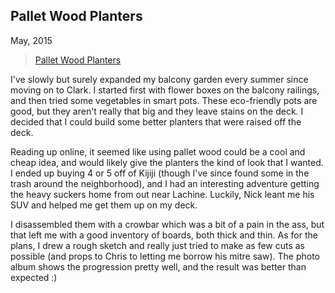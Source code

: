 ## Pallet Wood Planters
May, 2015

<blockquote class="imgur-embed-pub" lang="en" data-id="a/I243j">
  <a href="//imgur.com/a/I243j">Pallet Wood Planters</a>
</blockquote>

I've slowly but surely expanded my balcony garden every summer since moving on to Clark. I started
first with flower boxes on the balcony railings, and then tried some vegetables in smart pots.
These eco-friendly pots are good, but they aren't really that big and they leave stains on the deck.
I decided that I could build some better planters that were raised off the deck.

Reading up online, it seemed like using pallet wood could be a cool and cheap idea, and would likely
give the planters the kind of look that I wanted. I ended up buying 4 or 5 off of Kijiji (though
I've since found some in the trash around the neighborhood), and I had an interesting adventure
getting the heavy suckers home from out near Lachine. Luckily, Nick leant me his SUV and helped me
get them up on my deck.

I disassembled them with a crowbar which was a bit of a pain in the ass, but that left me with a
good inventory of boards, both thick and thin. As for the plans, I drew a rough sketch and really
just tried to make as few cuts as possible (and props to Chris to letting me borrow his mitre saw).
The photo album shows the progression pretty well, and the result was better than expected :)
